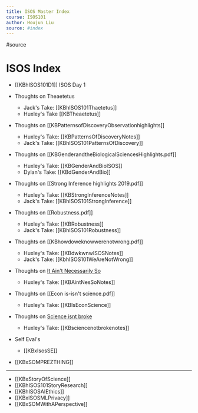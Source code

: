 ```yaml
---
title: ISOS Master Index
course: ISOS101
author: Houjun Liu
source: #index
---
```


#source

# ISOS Index

* [[KBhISOS101D1]] ISOS Day 1
* Thoughts on Theaetetus
    * Jack's Take: [[KBhISOS101Thaetetus]]
    * Huxley's Take [[KBTheaetetus]]
	
* Thoughts on [[KBPatternsofDiscoveryObservationhighlights]]
	* Huxley's Take: [[KBPatternsOfDiscoveryNotes]]
	* Jack's Take: [[KBhISOS101PatternsOfDiscovery]]
* Thoughts on [[KBGenderandtheBiologicalSciencesHighlights.pdf]]
	* Huxley's Take: [[KBGenderAndBioISOS]]
	* Dylan's Take: [[KBdGenderAndBio]]
* Thoughts on [[Strong Inference highlights 2019.pdf]]
	* Huxley's Take: [[KBStrongInferenceNotes]]
	* Jack's Take: [[KBhISOS101StrongInference]]
* Thoughts on [[Robustness.pdf]] 
	* Huxley's Take: [[KBRobustness]]
	* Jack's Take: [[KBhISOS101Robustness]]
* Thoughts on [[KBhowdoweknowwerenotwrong.pdf]]
	* Huxley's Take: [[KBdwkwnwISOSNotes]]
	* Jack's Take: [[KbhISOS101WeAreNotWrong]]
* Thoughts on [It Ain't Necessarily So](https://www.newyorker.com/magazine/2012/09/17/it-aint-necessarily-so)
	* Huxley's Take: [[KBAintNesSoNotes]]
* Thoughts on [[Econ is-isn't science.pdf]]
	* Huxley's Take: [[KBIsEconScience]]
* Thoughts on [Science isnt broke](https://fivethirtyeight.com/features/science-isnt-broken/#part4)
	* Huxley's Take: [[KBsciencenotbrokenotes]]
* Self Eval's
	* [[KBxIsosSE]]
* [[KBxSOMPREZTHING]]

 ***

* [[KBxStoryOfScience]]
* [[KBhISOS101StoryResearch]]
* [[KBhISOSAIEthics]]
* [[KBxISOSMLPrivacy]]
* [[KBxSOMWithAPerspective]]